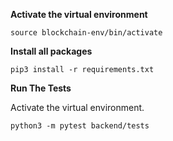 **Activate the virtual environment**

```
source blockchain-env/bin/activate
```

**Install all packages**

```
pip3 install -r requirements.txt
```

**Run The Tests**

Activate the virtual environment.

```
python3 -m pytest backend/tests
```
